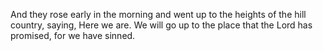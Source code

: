 And they rose early in the morning and went up to the heights of the hill country, saying, Here we are. We will go up to the place that the Lord has promised, for we have sinned.
